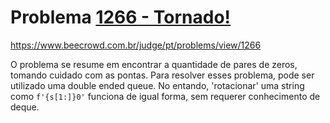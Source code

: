 # Problema [1266 - Tornado!]()

https://www.beecrowd.com.br/judge/pt/problems/view/1266

O problema se resume em encontrar a quantidade de pares de zeros, tomando cuidado com as pontas. Para resolver esses problema, pode ser utilizado uma double ended queue. No entando, 'rotacionar' uma string como `f'{s[1:]}0'` funciona de igual forma, sem requerer conhecimento de deque.
